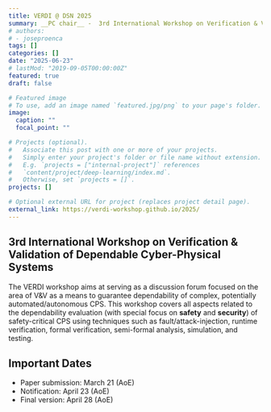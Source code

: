 ```yaml
---
title: VERDI @ DSN 2025
summary: __PC chair__ -  3rd International Workshop on Verification & Validation of Dependable Cyber-Physical Systems
# authors:
# - joseproenca
tags: []
categories: []
date: "2025-06-23"
# lastMod: "2019-09-05T00:00:00Z"
featured: true
draft: false

# Featured image
# To use, add an image named `featured.jpg/png` to your page's folder. 
image:
  caption: ""
  focal_point: ""

# Projects (optional).
#   Associate this post with one or more of your projects.
#   Simply enter your project's folder or file name without extension.
#   E.g. `projects = ["internal-project"]` references 
#   `content/project/deep-learning/index.md`.
#   Otherwise, set `projects = []`.
projects: []

# Optional external URL for project (replaces project detail page).
external_link: https://verdi-workshop.github.io/2025/
---
```


## 3rd International Workshop on Verification & Validation of Dependable Cyber-Physical Systems

The VERDI workshop aims at serving as a discussion forum focused on the area of V&V as a means to guarantee dependability of complex, potentially automated/autonomous CPS. This workshop covers all aspects related to the dependability evaluation (with special focus on __safety__ and __security__) of safety-critical CPS using techniques such as fault/attack-injection, runtime verification, formal verification, semi-formal analysis, simulation, and testing.


## Important Dates

- Paper submission: March 21 (AoE)
- Notification: April 23 (AoE)
- Final version: April 28 (AoE)

<!-- 
Submission deadline: March 31st 2025
Notification: April 30th 2025
Camera ready: May 10th 2025
 -->
